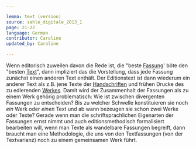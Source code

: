 ```yaml
---

lemma: text (version)
source: sahle_digitale_2013_1
page: 21-22
language: German
contributor: Caroline
updated_by: Caroline

---
```


Wenn editorisch zuweilen davon die Rede ist, die "beste [Fassung](version.html)' böte den "besten [Text](text.html)", dann impliziert das die Vorstellung, dass jede Fassung zunächst einen anderen Text enthält. Der Editionstext ist dann wiederum ein anderer Text als z.B. jene Texte der [Handschriften](manuscript.html) und frühen Drucke des zu edierenden [Werkes](work.html). Damit wird der Zusammenhalt der Fassungen als zu einem Werk gehörig problematisch: Wie ist zwischen divergenten Fassungen zu entscheiden? Bis zu welcher Schwelle konstituieren sie noch _ein_ Werk oder _einen_ Text und ab wann bezeugen sie schon zwei Werke oder Texte? Gerade wenn man die schriftsprachlichen Eigenarten der Fassungen ernst nimmt und auch editionsmethodisch formalisiert bearbeiten will, wenn man Texte als wandelbare Fassungen begreift, dann braucht man eine Methodologie, die uns von den Textfassungen (von der Textvarianz) noch zu einem gemeinsamen Werk führt.
